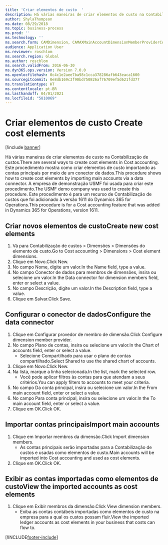 ```yaml
---
title: 'Criar elementos de custo  '
description: Há várias maneiras de criar elementos de custo na Contabilização de custos.
author: ShylaThompson
ms.date: 08/29/2018
ms.topic: business-process
ms.prod: ''
ms.technology: ''
ms.search.form: CAMDimension, CAMAXMainAccountDimensionMemberProviderConfiguration, CAMDimensionMember
audience: Application User
ms.reviewer: roschlom
ms.search.region: Global
ms.author: roschlom
ms.search.validFrom: 2016-06-30
ms.dyn365.ops.version: Version 7.0.0
ms.openlocfilehash: 0c4c1e2aee7ba98c1cca378286afb643eaca1600
ms.sourcegitcommit: 0e8db169c3f90bd750826af76709ef5d621fd377
ms.translationtype: HT
ms.contentlocale: pt-BR
ms.lasthandoff: 04/01/2021
ms.locfileid: "5810069"
---
```

# <a name="create-cost-elements"></a><span data-ttu-id="1bcc1-103">Criar elementos de custo  </span><span class="sxs-lookup"><span data-stu-id="1bcc1-103">Create cost elements</span></span> 

[!include [banner](../../includes/banner.md)]

<span data-ttu-id="1bcc1-104">Há várias maneiras de criar elementos de custo na Contabilização de custos.</span><span class="sxs-lookup"><span data-stu-id="1bcc1-104">There are several ways to create cost elements in Cost accounting.</span></span> <span data-ttu-id="1bcc1-105">Este procedimento mostra como criar elementos de custo importando as contas principais por meio de um conector de dados.</span><span class="sxs-lookup"><span data-stu-id="1bcc1-105">This procedure shows how to create cost elements by importing main accounts via a data connector.</span></span> <span data-ttu-id="1bcc1-106">A empresa de demonstração USMF foi usada para criar este procedimento.</span><span class="sxs-lookup"><span data-stu-id="1bcc1-106">The USMF demo company was used to create this procedure.</span></span> <span data-ttu-id="1bcc1-107">Este procedimento é para um recurso de Contabilização de custos que foi adicionado à versão 1611 do Dynamics 365 for Operations.</span><span class="sxs-lookup"><span data-stu-id="1bcc1-107">This procedure is for a Cost accounting feature that was added in Dynamics 365 for Operations, version 1611.</span></span>


## <a name="create-new-cost-elements"></a><span data-ttu-id="1bcc1-108">Criar novos elementos de custo</span><span class="sxs-lookup"><span data-stu-id="1bcc1-108">Create new cost elements</span></span>
1. <span data-ttu-id="1bcc1-109">Vá para Contabilização de custos > Dimensões > Dimensões do elemento de custo.</span><span class="sxs-lookup"><span data-stu-id="1bcc1-109">Go to Cost accounting > Dimensions > Cost element dimensions.</span></span>
2. <span data-ttu-id="1bcc1-110">Clique em Novo.</span><span class="sxs-lookup"><span data-stu-id="1bcc1-110">Click New.</span></span>
3. <span data-ttu-id="1bcc1-111">No campo Nome, digite um valor.</span><span class="sxs-lookup"><span data-stu-id="1bcc1-111">In the Name field, type a value.</span></span>
4. <span data-ttu-id="1bcc1-112">No campo Conector de dados para membros de dimensões, insira ou selecione um valor.</span><span class="sxs-lookup"><span data-stu-id="1bcc1-112">In the Data connector for dimension members field, enter or select a value.</span></span>
5. <span data-ttu-id="1bcc1-113">No campo Descrição, digite um valor.</span><span class="sxs-lookup"><span data-stu-id="1bcc1-113">In the Description field, type a value.</span></span>
6. <span data-ttu-id="1bcc1-114">Clique em Salvar.</span><span class="sxs-lookup"><span data-stu-id="1bcc1-114">Click Save.</span></span>

## <a name="configure-the-data-connector"></a><span data-ttu-id="1bcc1-115">Configurar o conector de dados</span><span class="sxs-lookup"><span data-stu-id="1bcc1-115">Configure the data connector</span></span>
1. <span data-ttu-id="1bcc1-116">Clique em Configurar provedor de membro de dimensão.</span><span class="sxs-lookup"><span data-stu-id="1bcc1-116">Click Configure dimension member provider.</span></span>
2. <span data-ttu-id="1bcc1-117">No campo Plano de contas, insira ou selecione um valor.</span><span class="sxs-lookup"><span data-stu-id="1bcc1-117">In the Chart of accounts field, enter or select a value.</span></span>
    * <span data-ttu-id="1bcc1-118">Selecione Compartilhado para usar o plano de contas compartilhado.</span><span class="sxs-lookup"><span data-stu-id="1bcc1-118">Select Shared to use the shared chart of accounts.</span></span>  
3. <span data-ttu-id="1bcc1-119">Clique em Novo.</span><span class="sxs-lookup"><span data-stu-id="1bcc1-119">Click New.</span></span>
4. <span data-ttu-id="1bcc1-120">Na lista, marque a linha selecionada.</span><span class="sxs-lookup"><span data-stu-id="1bcc1-120">In the list, mark the selected row.</span></span>
    * <span data-ttu-id="1bcc1-121">Você pode aplicar filtros às contas para que atendam a seus critérios.</span><span class="sxs-lookup"><span data-stu-id="1bcc1-121">You can apply filters to accounts to meet your criteria.</span></span>  
5. <span data-ttu-id="1bcc1-122">No campo Da conta principal, insira ou selecione um valor.</span><span class="sxs-lookup"><span data-stu-id="1bcc1-122">In the From main account field, enter or select a value.</span></span>
6. <span data-ttu-id="1bcc1-123">No campo Para conta principal, insira ou selecione um valor.</span><span class="sxs-lookup"><span data-stu-id="1bcc1-123">In the To main account field, enter or select a value.</span></span>
7. <span data-ttu-id="1bcc1-124">Clique em OK.</span><span class="sxs-lookup"><span data-stu-id="1bcc1-124">Click OK.</span></span>

## <a name="import-main-accounts"></a><span data-ttu-id="1bcc1-125">Importar contas principais</span><span class="sxs-lookup"><span data-stu-id="1bcc1-125">Import main accounts</span></span>
1. <span data-ttu-id="1bcc1-126">Clique em Importar membros da dimensão.</span><span class="sxs-lookup"><span data-stu-id="1bcc1-126">Click Import dimension members.</span></span>
    * <span data-ttu-id="1bcc1-127">As contas principais serão importadas para a Contabilização de custos e usadas como elementos de custo.</span><span class="sxs-lookup"><span data-stu-id="1bcc1-127">Main accounts will be imported into Cost accounting and used as cost elements.</span></span>  
2. <span data-ttu-id="1bcc1-128">Clique em OK.</span><span class="sxs-lookup"><span data-stu-id="1bcc1-128">Click OK.</span></span>

## <a name="view-the-imported-accounts-as-cost-elements"></a><span data-ttu-id="1bcc1-129">Exibir as contas importadas como elementos de custo</span><span class="sxs-lookup"><span data-stu-id="1bcc1-129">View the imported accounts as cost elements</span></span>
1. <span data-ttu-id="1bcc1-130">Clique em Exibir membros da dimensão.</span><span class="sxs-lookup"><span data-stu-id="1bcc1-130">Click View dimension members.</span></span>
    * <span data-ttu-id="1bcc1-131">Exiba as contas contábeis importadas como elementos de custo na empresa para a qual os custos possam fluir.</span><span class="sxs-lookup"><span data-stu-id="1bcc1-131">View the imported ledger accounts as cost elements in your business that costs can flow to.</span></span>  



[!INCLUDE[footer-include](../../../includes/footer-banner.md)]